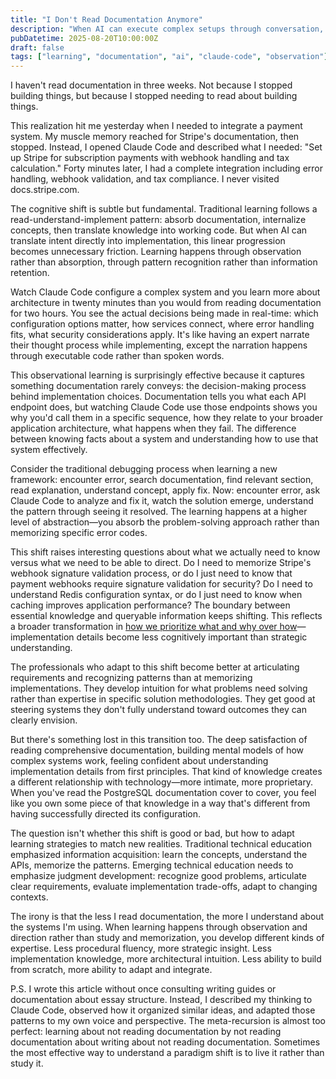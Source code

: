 ```yaml
---
title: "I Don't Read Documentation Anymore"
description: "When AI can execute complex setups through conversation, documentation becomes something you observe rather than study. Learning happens through watching, not reading."
pubDatetime: 2025-08-20T10:00:00Z
draft: false
tags: ["learning", "documentation", "ai", "claude-code", "observation"]
---
```


I haven't read documentation in three weeks. Not because I stopped building things, but because I stopped needing to read about building things.

This realization hit me yesterday when I needed to integrate a payment system. My muscle memory reached for Stripe's documentation, then stopped. Instead, I opened Claude Code and described what I needed: "Set up Stripe for subscription payments with webhook handling and tax calculation." Forty minutes later, I had a complete integration including error handling, webhook validation, and tax compliance. I never visited docs.stripe.com.

The cognitive shift is subtle but fundamental. Traditional learning follows a read-understand-implement pattern: absorb documentation, internalize concepts, then translate knowledge into working code. But when AI can translate intent directly into implementation, this linear progression becomes unnecessary friction. Learning happens through observation rather than absorption, through pattern recognition rather than information retention.

Watch Claude Code configure a complex system and you learn more about architecture in twenty minutes than you would from reading documentation for two hours. You see the actual decisions being made in real-time: which configuration options matter, how services connect, where error handling fits, what security considerations apply. It's like having an expert narrate their thought process while implementing, except the narration happens through executable code rather than spoken words.

This observational learning is surprisingly effective because it captures something documentation rarely conveys: the decision-making process behind implementation choices. Documentation tells you what each API endpoint does, but watching Claude Code use those endpoints shows you why you'd call them in a specific sequence, how they relate to your broader application architecture, what happens when they fail. The difference between knowing facts about a system and understanding how to use that system effectively.

Consider the traditional debugging process when learning a new framework: encounter error, search documentation, find relevant section, read explanation, understand concept, apply fix. Now: encounter error, ask Claude Code to analyze and fix it, watch the solution emerge, understand the pattern through seeing it resolved. The learning happens at a higher level of abstraction—you absorb the problem-solving approach rather than memorizing specific error codes.

This shift raises interesting questions about what we actually need to know versus what we need to be able to direct. Do I need to memorize Stripe's webhook signature validation process, or do I just need to know that payment webhooks require signature validation for security? Do I need to understand Redis configuration syntax, or do I just need to know when caching improves application performance? The boundary between essential knowledge and queryable information keeps shifting. This reflects a broader transformation in [how we prioritize what and why over how](/posts/what-and-why-beat-how/)—implementation details become less cognitively important than strategic understanding.

The professionals who adapt to this shift become better at articulating requirements and recognizing patterns than at memorizing implementations. They develop intuition for what problems need solving rather than expertise in specific solution methodologies. They get good at steering systems they don't fully understand toward outcomes they can clearly envision.

But there's something lost in this transition too. The deep satisfaction of reading comprehensive documentation, building mental models of how complex systems work, feeling confident about understanding implementation details from first principles. That kind of knowledge creates a different relationship with technology—more intimate, more proprietary. When you've read the PostgreSQL documentation cover to cover, you feel like you own some piece of that knowledge in a way that's different from having successfully directed its configuration.

The question isn't whether this shift is good or bad, but how to adapt learning strategies to match new realities. Traditional technical education emphasized information acquisition: learn the concepts, understand the APIs, memorize the patterns. Emerging technical education needs to emphasize judgment development: recognize good problems, articulate clear requirements, evaluate implementation trade-offs, adapt to changing contexts.

The irony is that the less I read documentation, the more I understand about the systems I'm using. When learning happens through observation and direction rather than study and memorization, you develop different kinds of expertise. Less procedural fluency, more strategic insight. Less implementation knowledge, more architectural intuition. Less ability to build from scratch, more ability to adapt and integrate.

P.S. I wrote this article without once consulting writing guides or documentation about essay structure. Instead, I described my thinking to Claude Code, observed how it organized similar ideas, and adapted those patterns to my own voice and perspective. The meta-recursion is almost too perfect: learning about not reading documentation by not reading documentation about writing about not reading documentation. Sometimes the most effective way to understand a paradigm shift is to live it rather than study it.
